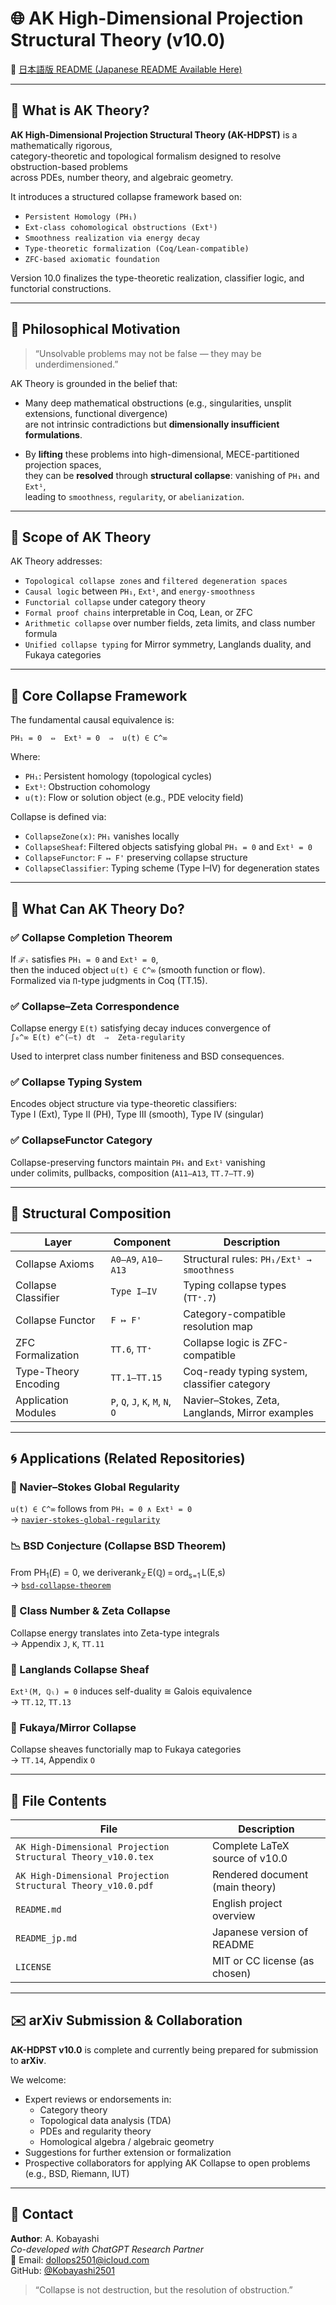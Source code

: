 # 🌐 AK High-Dimensional Projection Structural Theory (v10.0)

📄 [日本語版 README (Japanese README Available Here)](README_jp.md)

---

## 🧩 What is AK Theory?

**AK High-Dimensional Projection Structural Theory (AK-HDPST)** is a mathematically rigorous,  
category-theoretic and topological formalism designed to resolve obstruction-based problems  
across PDEs, number theory, and algebraic geometry.

It introduces a structured collapse framework based on:

- `Persistent Homology (PH₁)`
- `Ext-class cohomological obstructions (Ext¹)`
- `Smoothness realization via energy decay`
- `Type-theoretic formalization (Coq/Lean-compatible)`
- `ZFC-based axiomatic foundation`

Version 10.0 finalizes the type-theoretic realization, classifier logic, and functorial constructions.

---

## 🧠 Philosophical Motivation

> “Unsolvable problems may not be false — they may be underdimensioned.”

AK Theory is grounded in the belief that:

- Many deep mathematical obstructions (e.g., singularities, unsplit extensions, functional divergence)  
  are not intrinsic contradictions but **dimensionally insufficient formulations**.

- By **lifting** these problems into high-dimensional, MECE-partitioned projection spaces,  
  they can be **resolved** through **structural collapse**: vanishing of `PH₁` and `Ext¹`,  
  leading to `smoothness`, `regularity`, or `abelianization`.

---

## 🧭 Scope of AK Theory

AK Theory addresses:

- `Topological collapse zones` and `filtered degeneration spaces`
- `Causal logic` between `PH₁`, `Ext¹`, and `energy-smoothness`
- `Functorial collapse` under category theory
- `Formal proof chains` interpretable in Coq, Lean, or ZFC
- `Arithmetic collapse` over number fields, zeta limits, and class number formula
- `Unified collapse typing` for Mirror symmetry, Langlands duality, and Fukaya categories

---

## 🔧 Core Collapse Framework

The fundamental causal equivalence is:

`PH₁ = 0  ⇔  Ext¹ = 0  ⇒  u(t) ∈ C^∞`

Where:
- `PH₁`: Persistent homology (topological cycles)
- `Ext¹`: Obstruction cohomology
- `u(t)`: Flow or solution object (e.g., PDE velocity field)

Collapse is defined via:

- `CollapseZone(x)`: `PH₁` vanishes locally
- `CollapseSheaf`: Filtered objects satisfying global `PH₁ = 0` and `Ext¹ = 0`
- `CollapseFunctor`: `F ↦ F'` preserving collapse structure
- `CollapseClassifier`: Typing scheme (Type I–IV) for degeneration states

---

## 🚀 What Can AK Theory Do?

### ✅ Collapse Completion Theorem  
If `ℱₜ` satisfies `PH₁ = 0` and `Ext¹ = 0`,  
then the induced object `u(t) ∈ C^∞` (smooth function or flow).  
Formalized via `Π`-type judgments in Coq (TT.15).

### ✅ Collapse–Zeta Correspondence  
Collapse energy `E(t)` satisfying decay induces convergence of  
`∫₀^∞ E(t) e^(–t) dt  ⇒  Zeta-regularity`

Used to interpret class number finiteness and BSD consequences.

### ✅ Collapse Typing System  
Encodes object structure via type-theoretic classifiers:  
Type I (Ext), Type II (PH), Type III (smooth), Type IV (singular)

### ✅ CollapseFunctor Category  
Collapse-preserving functors maintain `PH₁` and `Ext¹` vanishing  
under colimits, pullbacks, composition (`A11–A13`, `TT.7–TT.9`)

---

## 🔬 Structural Composition

| Layer | Component | Description |
|-------|-----------|-------------|
| Collapse Axioms | `A0–A9`, `A10–A13` | Structural rules: `PH₁/Ext¹ → smoothness` |
| Collapse Classifier | `Type I–IV` | Typing collapse types (`TT⁺.7`) |
| Collapse Functor | `F ↦ F'` | Category-compatible resolution map |
| ZFC Formalization | `TT.6`, `TT⁺` | Collapse logic is ZFC-compatible |
| Type-Theory Encoding | `TT.1–TT.15` | Coq-ready typing system, classifier category |
| Application Modules | `P`, `Q`, `J`, `K`, `M`, `N`, `O` | Navier–Stokes, Zeta, Langlands, Mirror examples |

---

## 🌀 Applications (Related Repositories)

### 🔵 Navier–Stokes Global Regularity  
`u(t) ∈ C^∞` follows from `PH₁ = 0 ∧ Ext¹ = 0`  
→ [`navier-stokes-global-regularity`](https://github.com/Kobayashi2501/navier-stokes-global-regularity)

### 📉 BSD Conjecture (Collapse BSD Theorem)  
From $\mathrm{PH}_1(E) = 0$, we deriverank<sub>ℤ</sub> E(ℚ) = ord<sub>s=1</sub> L(E,s)  
→ [`bsd-collapse-theorem`](https://github.com/Kobayashi2501/Structural-Proof-of-the-BSD-Conjecture-via-AK-Theory)

### 📘 Class Number & Zeta Collapse  
Collapse energy translates into Zeta-type integrals  
→ Appendix `J`, `K`, `TT.11`

### 💎 Langlands Collapse Sheaf  
`Ext¹(M, ℚₗ) = 0` induces self-duality ≅ Galois equivalence  
→ `TT.12`, `TT.13`

### 🧠 Fukaya/Mirror Collapse  
Collapse sheaves functorially map to Fukaya categories  
→ `TT.14`, Appendix `O`


---

## 📁 File Contents

| File | Description |
|------|-------------|
| `AK High-Dimensional Projection Structural Theory_v10.0.tex` | Complete LaTeX source of v10.0 |
| `AK High-Dimensional Projection Structural Theory_v10.0.pdf` | Rendered document (main theory) |
| `README.md` | English project overview |
| `README_jp.md` | Japanese version of README |
| `LICENSE` | MIT or CC license (as chosen) |

---

## ✉️ arXiv Submission & Collaboration

**AK-HDPST v10.0** is complete and currently being prepared for submission to **arXiv**.

We welcome:

- Expert reviews or endorsements in:
  - Category theory
  - Topological data analysis (TDA)
  - PDEs and regularity theory
  - Homological algebra / algebraic geometry
- Suggestions for further extension or formalization
- Prospective collaborators for applying AK Collapse to open problems (e.g., BSD, Riemann, IUT)

---

## 👤 Contact

**Author**: A. Kobayashi  
_Co-developed with ChatGPT Research Partner_  
📧 Email: [dollops2501@icloud.com](mailto:dollops2501@icloud.com)  
GitHub: [@Kobayashi2501](https://github.com/Kobayashi2501)

> “Collapse is not destruction, but the resolution of obstruction.”
